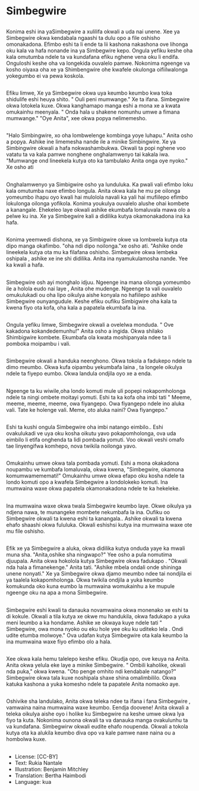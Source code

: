 # Simbegwire

##
Konima eshi ina yaSimbegwire a xulilifa okwali a uda nai unene. Xee ya Simbegwire okwa kendabala ngaashi ta dulu opo a file oshisho omonakadona. Efimbo eshi ta li ende ta lii kashona nakashona ove lihonga oku kala va hafa nonande ina ya Simbegwire kepo. Ongula yefiku keshe oha kala omutumba ndele ta va kundafana efiku nghene vena oku li endifa. Onguloshi keshe oha va longekida ouvalelo pamwe. Nokonima ngeenge va kosho oiyaxa oha xe ya Shimbengwire ohe kwafele okulonga oifiilwalonga yokegumbo ei va pewa koskola.

##
Efiku limwe, Xe ya Simbegwire okwa uya keumbo keumbo kwa toka shidulife eshi heuya shito. " Ouli peni mumwange." Xe ta ifana. Simbegwire okwa lotokela kuxe. Okwa kanghamapo manga eshi a mona xe a kwata omukainhu meenyala. " Onda hala u shakene nomunhu umwe a fimana mumwange." "Oye Anita", xee okwa popya nelimemesho.

##
"Halo Simbingwire, xo oha lombwelenge kombinga yoye luhapu." Anita osho a popya. Ashike ine limemesha nande ile a minike Simbingwire. Xe ya Simbingwire okwali a hafa nokwashambukwa. Okwali ta popi nghene voo vatatu ta va kala pamwe nonghene onghalamwenyo tai kakala iwa. "Mumwange ond lineekela kutya oto ka tambulako Anita onga oye nyoko." Xe osho ati

##
Onghalamwenyo ya Simbigwire osho ya lunduluka. Ka pwali vali efimbo loku kala omutumba naxe efimbo longula. Anita okwa kala he mu pe oilonga yomeumbo ihapu oyo kwali hai mulolola navali ka yali hai mufiilepo efimbo lokulonga oilonga yofikola. Konima youkulya ouvalelo alushe ohai kombete a kanangale. Ehekeleo laye okwali ashike ekumbafa lomaluvala mawa olo a pelwe ku ina. Xe ya Simbegwire kali a didilika kutya okamonakadona ina ka hafa.

##
Konima yeemwedi dishona, xe ya Simbigwire okwe va lombwela kutya ota dipo manga okafimbo. "oha ndi dipo noilonga."xe osho ati. "Ashike onde lineekela kutya ota mu ka filafana oshisho. Simbegwire okwa lembeka oshipala , ashike xe ine shi didilika. Anita ina nyamukulamosha nande. Yee ka kwali a hafa.

##
 Simbegwire osh ayi monghalo idjuu. Ngeenge ina mana oilonga yomeumbo ile a holola eudo nai laye , Anita ohe mudenge. Ngeenge ta vali ouvalelo omukulukadi ou oha lipo oikulya aishe konyala no hafiilepo ashike Simbegwire ounyangudule. Keshe efiku oufiku Simbigwire oha kala ta kwena fiyo ota kofa, oha kala a papatela ekumbafa la ina.

##
Ongula yefiku limwe, Simbegwire okwali a ovelelwa monduda. " Ove kakadona kokandedemunhu!" Anita osho a ingida. Okwa shilako Shimbigwire kombete. Ekumbafa ola kwata moshipanyala ndee ta li pomboka moipambu i vali.

##
Simbegwire okwali a handuka neenghono. Okwa tokola a fadukepo ndele ta dimo meumbo. Okwa kufa oipambu yekumbafa laina , ta longele oikulya ndele ta fiyepo eumbo. Okwa landula ondjila oyo xe a enda.

##
 Ngeenge ta ku wiwile,oha londo komuti mule uli popepi nokapomholonga ndele ta ningi ombete moitayi yomuti. Eshi ta ka kofa oha imbi tati " Meeme, meeme, meeme, meeme, owa fiyangepo. Owa fiyangepo ndele ino aluka vali. Tate ke holenge vali. Meme, oto aluka naini? Owa fiyangepo."

##
Eshi ta kushi ongula Simbegwire oha imbi natango eimbilo.. Eshi ovakulukadi ve uya oku kosha oikutu yavo pokapomholonga, ova uda eimbilo li etifa onghenda ta lidi pombada yomuti. Voo okwali veshi omafo tae linyengifwa komhepo, nova twikila noilonga yavo.

##
Omukainhu umwe okwa tala pombada yomuti. Eshi a mona okakadona noupambu ve kumbafa lomaluvala, okwa kwena, "Simbegwire, okamona komumwamememati!" Omukainhu umwe okwa efapo oku kosha ndele ta londo komuti opo a kwafela Simbegwire a londolokeko komuti. Ina mumwaina waxe okwa papatela okamonakadona ndele te ka hekeleke.

##
 Ina mumwaina waxe okwa twala Simbegwire keumbo laye. Okwe oikulya ya ndjena nawa, te munangeke mombete nekumbafa la ina. Oufiku oo Simbegwire okwali ta kwena eshi ta kanangala.. Ashike okwali ta kwena ehafo shaashi okwa fululuka. Okwali eshishsi kutya ina mumwaina waxe ote mu file oshisho.

##
Efik xe ya Simbegwire a aluka, okwa didilika kutya onduda yaye ka mwali muna sha.
"Anita,oshike sha ningwapo?" Yee osho a pula nomutima djuupala. Anita okwa hokolola kutya Simbegwire okwa fadukapo . "Okwali nda hala a fimanekenge." Anita tati. "Ashike mbela ondali onde shininga unene nonyati." Xe ya Simbegwire okwa djamo meumbo ndee tai nondjila ei ya taalela kokapomholonga. Okwa twikila ondjila a yuka keumbo komukunda oko kuna eumbo la mumwaina womukainhu a ke mupule ngeenge oku na apa a mona Simbegwire.

##
Simbegwire eshi kwali ta danauka novamwaina okwa monenako xe eshi ta di kokule. Okwali a tila kutya xe okwe mu handukila, okwa fadukapo a yuka meni leumbo a ka hondame. Ashike xe okwaya kuye ndele tati " Simbegwire, owa mona nyoko ou eku hole yee oku ku uditeko lela . Ondi udite etumba molwoye." Ova udafan kutya Simbegwire ota kala keumbo la ina mumwaina waxe fiyo efimbo olo a hala.

##
 Xee okwa kala hemu talelepo keshe efiku. Okudja opo, ove keuya na Anita. Anita okwa yelula eke laye a minike Simbegwire. " Ombili kaholike, okwali nda puka," okwa kwena. "Oto penge omhito ndi kendabale natango?" Simbegwire okwa tala kuxe noshipala shaxe shina omalimbililo. Okwa katuka kashona a yuka komesho ndele ta papatele Anita nomaoko aye.

##
Oshivike sha landulako, Anita okwa teleka ndee ta ifana i fana Simbegwire , vamwaina naina mumwaina waxe keumbo. Eendja doovene! Anita okwali a teleka oikulya aishe oyo i holike ku Simbegwire na keshe umwe okwa lya fiyo ta kuta. Nokonima ounona okwali ta va danauka manga ovakulunhu ta va kundafana. Simbegwirw okwali eudite ehafo noupenda. Okwali a tokola kutya ota ka alukila keumbo diva opo va kale pamwe naxe naina ou a hombolwa kuxe.

##
* License: [CC-BY]
* Text: Rukia Nantale
* Illustration: Benjamin Mitchley
* Translation: Bertha Haimbodi
* Language: kua
